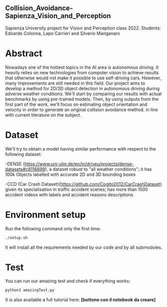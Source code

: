 ## Collision_Avoidance-Sapienza_Vision_and_Perception
Sapienza University project for Vision and Perception class 2022. Students: Edoardo Colonna, Lapo Carrieri and Silverio Manganaro
# Abstract
Nowadays one of the hottest topics in the AI area is autonomous driving. It heavily relies on new technologies from computer vision to achieve results that otherwise would not make it possible to use self-driving cars. However, many improvements are still needed in this field. Our project aims to develop a method for 2D/3D object detection in autonomous driving during adverse weather conditions. We'll start by comparing our results with actual benchmarks by using pre-trained models. Then, by using outputs from the first part of the work, we'll focus on estimating object orientation and velocity in order to generate an original collision avoidance method, in line with current literature on the subject.
# Dataset
We'll try to obtain a model having similar performance with respect to the following dataset:

-DENSE (https://www.uni-ulm.de/en/in/driveu/projects/dense-datasets#c8116699), a dataset robust to "all weather conditions"; it has 100k Objects labelled with accurate 2D and 3D bounding boxes

-CCD (Car Crash Dataset)(https://github.com/Cogito2012/CarCrashDataset) given its specialisation in traffic accident scenes; has more than 1500 accident videos with labels and accident reasons descriptions

# Environment setup

Run the following command only the first time:
```bash
./setup.sh
```
It will install all the requirements needed by our code and by all submodules.
<!-- It will create a conda environment called **vision**. -->

# Test
<!-- Activate the environment:
```bash
conda activate vision
``` -->
You can run our amazing test and check if everything works:
```python
python3 amazingTest.py
```

It is also available a full tutorial here: <b> [bottone con il notebook da creare] </b>